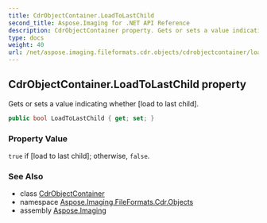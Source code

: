 ```yaml
---
title: CdrObjectContainer.LoadToLastChild
second_title: Aspose.Imaging for .NET API Reference
description: CdrObjectContainer property. Gets or sets a value indicating whether load to last child
type: docs
weight: 40
url: /net/aspose.imaging.fileformats.cdr.objects/cdrobjectcontainer/loadtolastchild/
---
```

## CdrObjectContainer.LoadToLastChild property

Gets or sets a value indicating whether [load to last child].

```csharp
public bool LoadToLastChild { get; set; }
```

### Property Value

`true` if [load to last child]; otherwise, `false`.

### See Also

* class [CdrObjectContainer](../)
* namespace [Aspose.Imaging.FileFormats.Cdr.Objects](../../cdrobjectcontainer/)
* assembly [Aspose.Imaging](../../../)


